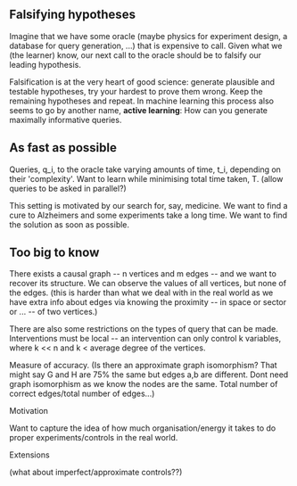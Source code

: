

## Falsifying hypotheses

Imagine that we have some oracle (maybe physics for experiment design, a database for query generation, ...) that is expensive to call. Given what we (the learner) know, our next call to the oracle should be to falsify our leading hypothesis. <!-- (about ???) -->

Falsification is at the very heart of good science: generate plausible and testable hypotheses, try your hardest to prove them wrong. Keep the remaining hypotheses and repeat.
In machine learning this process also seems to go by another name, __active learning__: How can you generate maximally informative queries.

## As fast as possible

Queries, q_i, to the oracle take varying amounts of time, t_i, depending on their 'complexity'. Want to learn while minimising total time taken, T. (allow queries to be asked in parallel?)

This setting is motivated by our search for, say, medicine. We want to find a cure to Alzheimers and some experiments take a long time. We want to find the solution as soon as possible.

## Too big to know

There exists a causal graph -- n vertices and m edges -- and we want to recover its structure. We can observe the values of all vertices, but none of the edges. (this is harder than what we deal with in the real world as we have extra info about edges via knowing the proximity -- in space or sector or ... -- of two vertices.)

There are also some restrictions on the types of query that can be made. Interventions must be local -- an intervention can only control k variables, where k << n and k < average degree of the vertices.



Measure of accuracy. (Is there an approximate graph isomorphism? That might say G and H are 75% the same but edges a,b are different. Dont need graph isomorphism as we know the nodes are the same. Total number of correct edges/total number of edges...)

Motivation

Want to capture the idea of how much organisation/energy it takes to do proper experiments/controls in the real world.

Extensions

(what about imperfect/approximate controls??)
